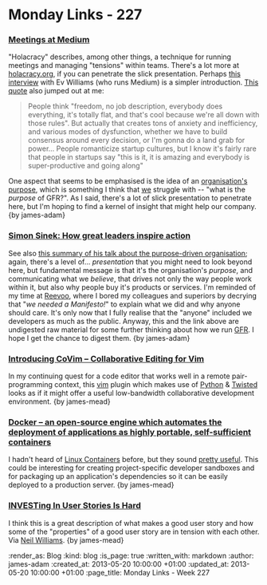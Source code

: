 Monday Links - 227
============

### [Meetings at Medium](https://medium.com/about-holacracy/93446941a52a)

"Holacracy" describes, among other things, a technique for running meetings and managing "tensions" within teams. There's a lot more at [holacracy.org](http://holacracy.org), if you can penetrate the slick presentation. Perhaps [this interview](http://youtu.be/hRleiXJH9_I?t=7m10s) with Ev Williams (who runs Medium) is a simpler introduction. [This quote](http://holacracy.org/blog/evan-williams-on-building-a-mindful-company) also jumped out at me:

> People think "freedom, no job description, everybody does everything, it's totally flat, and that's cool because we're all down with those rules". But actually that creates tons of anxiety and inefficiency, and various modes of dysfunction, whether we have to build consensus around every decision, or I'm gonna do a land grab for power... People romanticize startup cultures, but I know it's fairly rare that people in startups say "this is it, it is amazing and everybody is super-productive and going along"

One aspect that seems to be emphasised is the idea of an [organisation's purpose](http://www.youtube.com/watch?v=knPl11JIuT0&feature=youtu.be), which is something I think that [we](/) struggle with -- "what is the *purpose* of GFR?". As I said, there's a lot of slick presentation to penetrate here, but I'm hoping to find a kernel of insight that might help our company. {by james-adam}

### [Simon Sinek: How great leaders inspire action](http://www.ted.com/talks/simon_sinek_how_great_leaders_inspire_action.html)

See also [this summary of his talk about the purpose-driven organisation](http://www.youtube.com/watch?v=MXNvfEm5ezI); again, there's a level of... *presentation* that you might need to look beyond here, but fundamental message is that it's the organisation's *purpose*, and communicating what we *believe*, that drives not only the way people work within it, but also why people buy it's products or services. I'm reminded of my time at [Reevoo](http://www.reevoo.com), where I bored my colleagues and superiors by decrying that "*we needed a Manifesto!*" to explain what we did and why anyone should care. It's only now that I fully realise that the "anyone" included we developers as much as the public. Anyway, this and the link above are undigested raw material for some further thinking about how we run [GFR](/). I hope I get the chance to digest them. {by james-adam}

### [Introducing CoVim – Collaborative Editing for Vim](http://www.fredkschott.com/post/50510962864/introducing-covim-collaborative-editing-for-vim)

In my continuing quest for a code editor that works well in a remote pair-programming context, this [vim](http://www.vim.org/) plugin which makes use of [Python](http://www.python.org/) & [Twisted](http://twistedmatrix.com/trac/) looks as if it might offer a useful low-bandwidth collaborative development environment. {by james-mead}

### [Docker – an open-source engine which automates the deployment of applications as highly portable, self-sufficient containers](http://www.docker.io/)

I hadn't heard of [Linux Containers](http://lxc.sourceforge.net/) before, but they sound [pretty useful](https://github.com/dotcloud/docker/#better-than-vms). This could be interesting for creating project-specific developer sandboxes and for packaging up an application's dependencies so it can be easily deployed to a production server. {by james-mead}

### [INVESTing In User Stories Is Hard](http://www.thesubversiveba.com/2013/05/investing-in-user-stories-is-hard.html)

I think this is a great description of what makes a good user story and how some of the "properties" of a good user story are in tension with each other. Via [Neil Williams](https://twitter.com/neillyneil). {by james-mead}

:render_as: Blog
:kind: blog
:is_page: true
:written_with: markdown
:author: james-adam
:created_at: 2013-05-20 10:00:00 +01:00
:updated_at: 2013-05-20 10:00:00 +01:00
:page_title: Monday Links - Week 227
